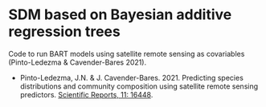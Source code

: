 # SDM based on Bayesian additive regression trees 

Code to run BART models using satellite remote sensing as covariables (Pinto-Ledezma & Cavender-Bares 2021).

* Pinto-Ledezma, J.N. & J. Cavender-Bares. 2021. Predicting species distributions and community composition using satellite remote sensing predictors. [Scientific Reports, 11: 16448](https://www.nature.com/articles/s41598-021-96047-7).
